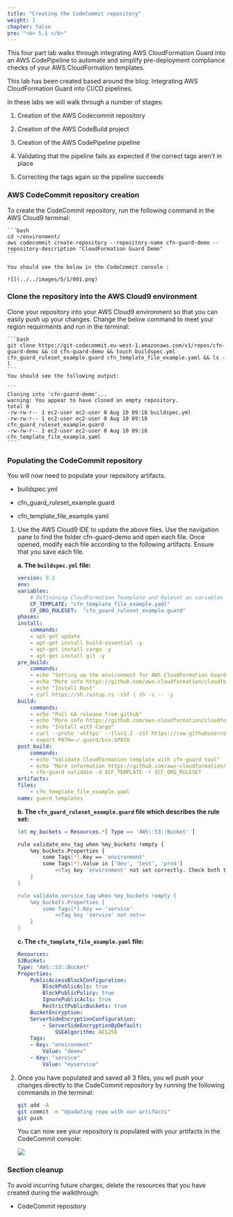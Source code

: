```yaml
---
title: "Creating the CodeCommit repository"
weight: 1
chapter: false
pre: "<b> 5.1 </b>"
---
```


This four part lab walks through integrating AWS CloudFormation Guard into an AWS CodePipeline  to automate and simplify pre-deployment compliance checks of your AWS CloudFormation  templates.

This lab has been created based around the blog: Integrating AWS CloudFormation Guard into CI/CD pipelines.

In these labs we will walk through a number of stages:

1. Creation of the AWS Codecommit repository

1. Creation of the AWS CodeBuild project

1. Creation of the AWS CodePipeline pipeline

1. Validating that the pipeline fails as expected if the correct tags aren't in place

1. Correcting the tags again so the pipeline succeeds

### AWS CodeCommit repository creation

To create the CodeCommit repository, run the following command in the AWS Cloud9 terminal:

    ```bash
    cd ~/environment/
    aws codecommit create-repository --repository-name cfn-guard-demo --repository-description "CloudFormation Guard Demo"
    ```

    You should see the below in the CodeCommit console :

    ![](../../images/5/1/001.png)

### Clone the repository into the AWS Cloud9 environment

Clone your repository into your AWS Cloud9 environment so that you can easily push up your changes. Change the below command to meet your region requirments and run in the terminal:

    ```bash
    git clone https://git-codecommit.eu-west-1.amazonaws.com/v1/repos/cfn-guard-demo && cd cfn-guard-demo && touch buildspec.yml cfn_guard_ruleset_example.guard cfn_template_file_example.yaml && ls -l
    ```
    You should see the following output:

    ```
    Cloning into 'cfn-guard-demo'...
    warning: You appear to have cloned an empty repository.
    total 0
    -rw-rw-r-- 1 ec2-user ec2-user 0 Aug 10 09:18 buildspec.yml
    -rw-rw-r-- 1 ec2-user ec2-user 0 Aug 10 09:18 cfn_guard_ruleset_example.guard
    -rw-rw-r-- 1 ec2-user ec2-user 0 Aug 10 09:18 cfn_template_file_example.yaml
    ```

### Populating the CodeCommit repository

You will now need to populate your repository artifacts.

- buildspec.yml

- cfn_guard_ruleset_example.guard

- cfn_template_file_example.yaml

1. Use the AWS Cloud9 IDE to update the above files. Use the navigation pane to find the folder cfn-guard-demo and open each file. Once opened, modify each file according to the following artifacts. Ensure that you save each file.

    **a. The `buildspec.yml` file:**

    ```yaml
    version: 0.2
    env:
    variables:
        # Definining CloudFormation Teamplate and Ruleset as variables - part of the code repo
        CF_TEMPLATE: "cfn_template_file_example.yaml"
        CF_ORG_RULESET:  "cfn_guard_ruleset_example.guard"
    phases:
    install:
        commands:
        - apt-get update
        - apt-get install build-essential -y
        - apt-get install cargo -y
        - apt-get install git -y
    pre_build:
        commands:
        - echo "Setting up the environment for AWS CloudFormation Guard"
        - echo "More info https://github.com/aws-cloudformation/cloudformation-guard"
        - echo "Install Rust"
        - curl https://sh.rustup.rs -sSf | sh -s -- -y
    build:
        commands:
        - echo "Pull GA release from github"
        - echo "More info https://github.com/aws-cloudformation/cloudformation-guard/releases"
        - echo "Install with Cargo"
        - curl --proto '=https' --tlsv1.2 -sSf https://raw.githubusercontent.com/aws-cloudformation/cloudformation-guard/main/install-guard.sh | sh
        - export PATH=~/.guard/bin:$PATH
    post_build:
        commands:
        - echo "Validate CloudFormation template with cfn-guard tool"
        - echo "More information https://github.com/aws-cloudformation/cloudformation-guard"
        - cfn-guard validate -d $CF_TEMPLATE -r $CF_ORG_RULESET
    artifacts:
    files:
        - cfn_template_file_example.yaml
    name: guard_templates
    ```

    **b. The `cfn_guard_ruleset_example.guard` file which describes the rule set:**

    ```bash
    let my_buckets = Resources.*[ Type == 'AWS::S3::Bucket' ]

    rule validate_env_tag when %my_buckets !empty {
        %my_buckets.Properties {
            some Tags[*].Key == 'environment'
            some Tags[*].Value in ['dev', 'test', 'prod']
                <<Tag key 'environment' not set correctly. Check both the Key & Value>>
        }
    }

    rule validate_service_tag when %my_buckets !empty {
        %my_buckets.Properties {
            some Tags[*].Key == 'service'
                <<Tag key 'service' not set>>
        }
    }
    ```

    **c. The `cfn_template_file_example.yaml` file:**
    ```yaml
    Resources:
    S3Bucket:
    Type: "AWS::S3::Bucket"
    Properties:
        PublicAccessBlockConfiguration:
            BlockPublicAcls: true
            BlockPublicPolicy: true
            IgnorePublicAcls: true
            RestrictPublicBuckets: true
        BucketEncryption:
        ServerSideEncryptionConfiguration:
            - ServerSideEncryptionByDefault:
                SSEAlgorithm: AES256
        Tags:
        - Key: "environment"
            Value: "deeev"
        - Key: "service"
            Value: "myservice"
    ```

2. Once you have populated and saved all 3 files, you wil push your changes directly to the CodeCommit repository by running the following commands in the terminal:

    ```bash
    git add -A
    git commit -m "Upadating repo with our artifacts"
    git push 
    ```
    You can now see your repository is populated with your artifacts in the CodeCommit console:
    
    ![](../../images/5/1/002.png)

### Section cleanup
To avoid incurring future charges, delete the resources that you have created during the walkthrough:

- CodeCommit repository